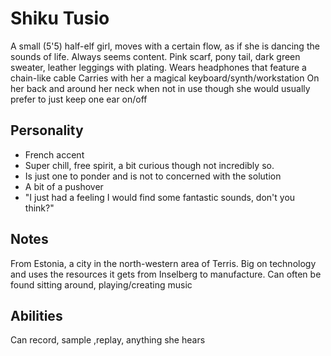 # Shiku Tusio
A small (5'5) half-elf girl, moves with a certain flow, as if she is dancing the sounds of life. Always seems content.
Pink scarf, pony tail, dark green sweater, leather leggings with plating.
Wears headphones that feature a chain-like cable
Carries with her a magical keyboard/synth/workstation On her back and around her neck when not in use though she would usually prefer to just keep one ear on/off

## Personality
* French accent
* Super chill, free spirit, a bit curious though not incredibly so.
* Is just one to ponder and is not to concerned with the solution
* A bit of a pushover
* "I just had a feeling I would find some fantastic sounds, don't you think?"

## Notes
From Estonia, a city in the north-western area of Terris. Big on technology and uses the resources it gets from Inselberg to manufacture.
Can often be found sitting around, playing/creating music

## Abilities
Can record, sample ,replay, anything she hears

